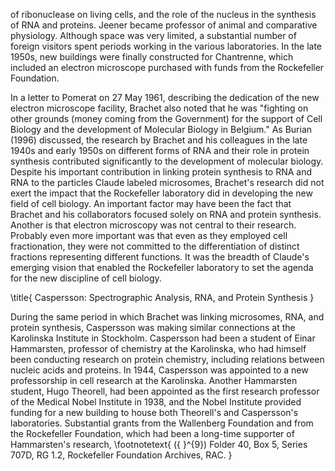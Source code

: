 of ribonuclease on living cells, and the role of the nucleus in the synthesis of RNA and proteins. Jeener became professor of animal and comparative physiology. Although space was very limited, a substantial number of foreign visitors spent periods working in the various laboratories. In the late 1950s, new buildings were finally constructed for Chantrenne, which included an electron microscope purchased with funds from the Rockefeller Foundation.

In a letter to Pomerat on 27 May 1961, describing the dedication of the new electron microscope facility, Brachet also noted that he was "fighting on other grounds (money coming from the Government) for the support of Cell Biology and the development of Molecular Biology in Belgium." As Burian (1996) discussed, the research by Brachet and his colleagues in the late 1940s and early 1950s on different forms of RNA and their role in protein synthesis contributed significantly to the development of molecular biology. Despite his important contribution in linking protein synthesis to RNA and RNA to the particles Claude labeled microsomes, Brachet's research did not exert the impact that the Rockefeller laboratory did in developing the new field of cell biology. An important factor may have been the fact that Brachet and his collaborators focused solely on RNA and protein synthesis. Another is that electron microscopy was not central to their research. Probably even more important was that even as they employed cell fractionation, they were not committed to the differentiation of distinct fractions representing different functions. It was the breadth of Claude's emerging vision that enabled the Rockefeller laboratory to set the agenda for the new discipline of cell biology.

\title{
Caspersson: Spectrographic Analysis, RNA, and Protein Synthesis
}

During the same period in which Brachet was linking microsomes, RNA, and protein synthesis, Caspersson was making similar connections at the Karolinska Institute in Stockholm. Caspersson had been a student of Einar Hammarsten, professor of chemistry at the Karolinska, who had himself been conducting research on protein chemistry, including relations between nucleic acids and proteins. In 1944, Caspersson was appointed to a new professorship in cell research at the Karolinska. Another Hammarsten student, Hugo Theorell, had been appointed as the first research professor of the Medical Nobel Institute in 1938, and the Nobel Institute provided funding for a new building to house both Theorell's and Caspersson's laboratories. Substantial grants from the Wallenberg Foundation and from the Rockefeller Foundation, which had been a long-time supporter of Hammarsten's research,
\footnotetext{
\({ }^{9}\) Folder 40, Box 5, Series 707D, RG 1.2, Rockefeller Foundation Archives, RAC.
}